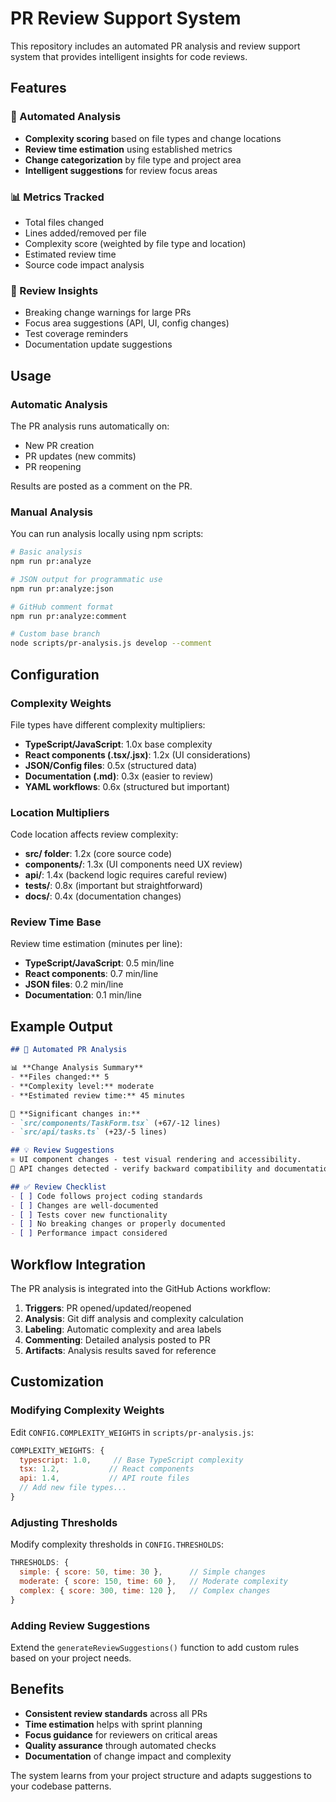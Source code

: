 # PR Review Support System

This repository includes an automated PR analysis and review support system that provides intelligent insights for code reviews.

## Features

### 🤖 Automated Analysis
- **Complexity scoring** based on file types and change locations
- **Review time estimation** using established metrics
- **Change categorization** by file type and project area
- **Intelligent suggestions** for review focus areas

### 📊 Metrics Tracked
- Total files changed
- Lines added/removed per file
- Complexity score (weighted by file type and location)
- Estimated review time
- Source code impact analysis

### 🎯 Review Insights
- Breaking change warnings for large PRs
- Focus area suggestions (API, UI, config changes)
- Test coverage reminders
- Documentation update suggestions

## Usage

### Automatic Analysis
The PR analysis runs automatically on:
- New PR creation
- PR updates (new commits)
- PR reopening

Results are posted as a comment on the PR.

### Manual Analysis
You can run analysis locally using npm scripts:

```bash
# Basic analysis
npm run pr:analyze

# JSON output for programmatic use
npm run pr:analyze:json

# GitHub comment format
npm run pr:analyze:comment

# Custom base branch
node scripts/pr-analysis.js develop --comment
```

## Configuration

### Complexity Weights
File types have different complexity multipliers:
- **TypeScript/JavaScript**: 1.0x base complexity
- **React components (.tsx/.jsx)**: 1.2x (UI considerations)
- **JSON/Config files**: 0.5x (structured data)
- **Documentation (.md)**: 0.3x (easier to review)
- **YAML workflows**: 0.6x (structured but important)

### Location Multipliers
Code location affects review complexity:
- **src/ folder**: 1.2x (core source code)
- **components/**: 1.3x (UI components need UX review)
- **api/**: 1.4x (backend logic requires careful review)
- **tests/**: 0.8x (important but straightforward)
- **docs/**: 0.4x (documentation changes)

### Review Time Base
Review time estimation (minutes per line):
- **TypeScript/JavaScript**: 0.5 min/line
- **React components**: 0.7 min/line
- **JSON files**: 0.2 min/line
- **Documentation**: 0.1 min/line

## Example Output

```markdown
## 🤖 Automated PR Analysis

📊 **Change Analysis Summary**
- **Files changed:** 5
- **Complexity level:** moderate
- **Estimated review time:** 45 minutes

🎯 **Significant changes in:**
- `src/components/TaskForm.tsx` (+67/-12 lines)
- `src/api/tasks.ts` (+23/-5 lines)

## 💡 Review Suggestions
⚛️ UI component changes - test visual rendering and accessibility.
🔌 API changes detected - verify backward compatibility and documentation.

## ✅ Review Checklist
- [ ] Code follows project coding standards
- [ ] Changes are well-documented
- [ ] Tests cover new functionality
- [ ] No breaking changes or properly documented
- [ ] Performance impact considered
```

## Workflow Integration

The PR analysis is integrated into the GitHub Actions workflow:

1. **Triggers**: PR opened/updated/reopened
2. **Analysis**: Git diff analysis and complexity calculation
3. **Labeling**: Automatic complexity and area labels
4. **Commenting**: Detailed analysis posted to PR
5. **Artifacts**: Analysis results saved for reference

## Customization

### Modifying Complexity Weights
Edit `CONFIG.COMPLEXITY_WEIGHTS` in `scripts/pr-analysis.js`:

```javascript
COMPLEXITY_WEIGHTS: {
  typescript: 1.0,     // Base TypeScript complexity
  tsx: 1.2,           // React components
  api: 1.4,           // API route files
  // Add new file types...
}
```

### Adjusting Thresholds
Modify complexity thresholds in `CONFIG.THRESHOLDS`:

```javascript
THRESHOLDS: {
  simple: { score: 50, time: 30 },      // Simple changes
  moderate: { score: 150, time: 60 },   // Moderate complexity
  complex: { score: 300, time: 120 },   // Complex changes
}
```

### Adding Review Suggestions
Extend the `generateReviewSuggestions()` function to add custom rules based on your project needs.

## Benefits

- **Consistent review standards** across all PRs
- **Time estimation** helps with sprint planning
- **Focus guidance** for reviewers on critical areas
- **Quality assurance** through automated checks
- **Documentation** of change impact and complexity

The system learns from your project structure and adapts suggestions to your codebase patterns.